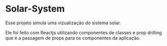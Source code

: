 # Solar-System

Esse projeto simula uma vizualização do sistema solar.

Ele foi feito com Reactjs utilizando componentes de classes e prop drilling que é a passagem de props para os componentes da aplicação.
